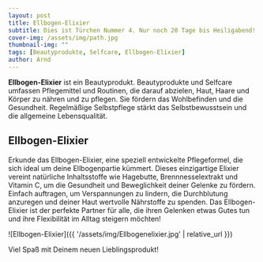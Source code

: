 ```yaml
---
layout: post
title: Ellbogen-Elixier
subtitle: Dies ist Türchen Nummer 4. Nur noch 20 Tage bis Heiligabend!
cover-img: /assets/img/path.jpg
thumbnail-img: ""
tags: [Beautyprodukte, Selfcare, Ellbogen-Elixier]
author: Arnd
---
```


**Ellbogen-Elixier** ist ein Beautyprodukt. Beautyprodukte und Selfcare umfassen Pflegemittel und Routinen, die darauf abzielen, Haut, Haare und Körper zu nähren und zu pflegen. Sie fördern das Wohlbefinden und die Gesundheit. Regelmäßige Selbstpflege stärkt das Selbstbewusstsein und die allgemeine Lebensqualität.

## Ellbogen-Elixier

Erkunde das Ellbogen-Elixier, eine speziell entwickelte Pflegeformel, die sich ideal um deine Ellbogenpartie kümmert. Dieses einzigartige Elixier vereint natürliche Inhaltsstoffe wie Hagebutte, Brennnesselextrakt und Vitamin C, um die Gesundheit und Beweglichkeit deiner Gelenke zu fördern. Einfach auftragen, um Verspannungen zu lindern, die Durchblutung anzuregen und deiner Haut wertvolle Nährstoffe zu spenden. Das Ellbogen-Elixier ist der perfekte Partner für alle, die ihren Gelenken etwas Gutes tun und ihre Flexibilität im Alltag steigern möchten!

![Ellbogen-Elixier]({{ '/assets/img/Ellbogenelixier.jpg' | relative_url }})

Viel Spaß mit Deinem neuen Lieblingsprodukt!